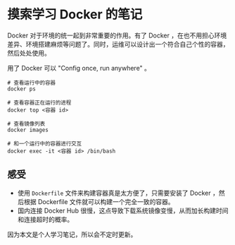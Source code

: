 # 摸索学习 Docker 的笔记

Docker 对于环境的统一起到非常重要的作用。有了 Docker ，在也不用担心环境差异、环境搭建麻烦等问题了。同时，运维可以设计出一个符合自己个性的容器，然后处处使用。

用了 Docker 可以 "Config once, run anywhere" 。

```
# 查看运行中的容器
docker ps

# 查看容器正在运行的进程
docker top <容器 id>

# 查看镜像列表
docker images

# 和一个运行中的容器进行交互
docker exec -it <容器 id> /bin/bash
```

## 感受

* 使用 `Dockerfile` 文件来构建容器真是太方便了，只需要安装了 Docker ，然后根据 Dockerfile 文件就可以构建一个完全一致的容器。
* 国内连接 Docker Hub 很慢，这点导致下载系统镜像变慢，从而加长构建时间和连接超时的概率。

因为本文是个人学习笔记，所以会不定时更新。
